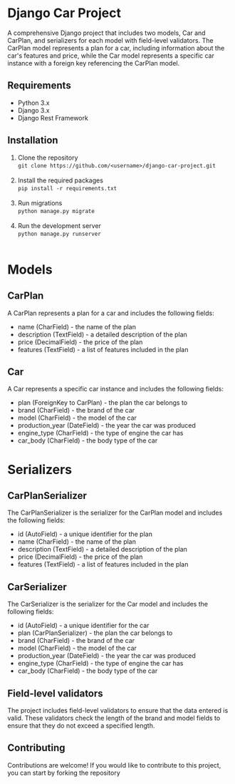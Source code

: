 
# Django Car Project
A comprehensive Django project that includes two models, Car and CarPlan, and serializers for each model with field-level validators. The CarPlan model represents a plan for a car, including information about the car's features and price, while the Car model represents a specific car instance with a foreign key referencing the CarPlan model.

## Requirements
* Python 3.x
* Django 3.x
* Django Rest Framework
## Installation
1. Clone the repository <br>
``` git clone https://github.com/<username>/django-car-project.git ``` <br><br>
2. Install the required packages <br>
``` pip install -r requirements.txt ``` <br><br>
3. Run migrations <br>
``` python manage.py migrate ``` <br><br>
4. Run the development server  
``` python manage.py runserver ``` <br><br>
# Models
## CarPlan
A CarPlan represents a plan for a car and includes the following fields:
* name (CharField) - the name of the plan
* description (TextField) - a detailed description of the plan
* price (DecimalField) - the price of the plan
* features (TextField) - a list of features included in the plan
## Car
A Car represents a specific car instance and includes the following fields:
* plan (ForeignKey to CarPlan) - the plan the car belongs to
* brand (CharField) - the brand of the car
* model (CharField) - the model of the car
* production_year (DateField) - the year the car was produced
* engine_type (CharField) - the type of engine the car has
* car_body (CharField) - the body type of the car  
# Serializers
## CarPlanSerializer
The CarPlanSerializer is the serializer for the CarPlan model and includes the following fields:
* id (AutoField) - a unique identifier for the plan
* name (CharField) - the name of the plan
* description (TextField) - a detailed description of the plan
* price (DecimalField) - the price of the plan
* features (TextField) - a list of features included in the plan
## CarSerializer
The CarSerializer is the serializer for the Car model and includes the following fields:
* id (AutoField) - a unique identifier for the car
* plan (CarPlanSerializer) - the plan the car belongs to
* brand (CharField) - the brand of the car
* model (CharField) - the model of the car
* production_year (DateField) - the year the car was produced
* engine_type (CharField) - the type of engine the car has
* car_body (CharField) - the body type of the car
## Field-level validators
The project includes field-level validators to ensure that the data entered is valid. These validators check the length of the brand and model fields to ensure that they do not exceed a specified length.
## Contributing
Contributions are welcome! If you would like to contribute to this project, you can start by forking the repository




